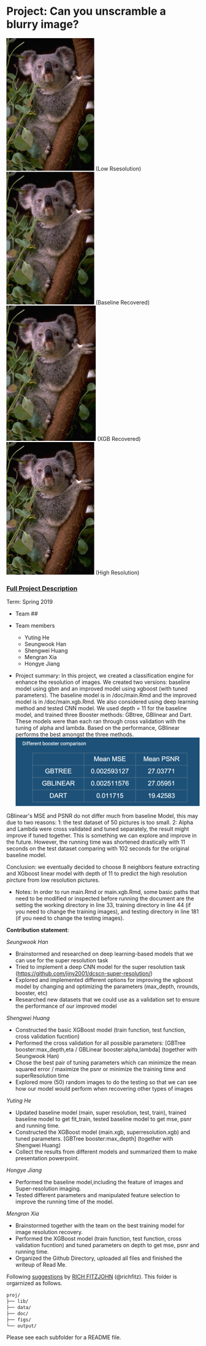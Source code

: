 # Project: Can you unscramble a blurry image? 
![image](figs/Picture1.png)   (Low Rsesolution) ![image](figs/Picture2.png) (Baseline Recovered)
![image](figs/Picture3.png)   (XGB Recovered)   ![image](figs/Picture4.png)   (High Resolution)            

### [Full Project Description](doc/project3_desc.md)

Term: Spring 2019

+ Team ##
+ Team members
	+ Yuting He
	+ Seungwook Han
	+ Shengwei Huang
	+ Mengran Xia
	+ Hongye Jiang

+ Project summary: In this project, we created a classification engine for enhance the resolution of images. We created two versions: baseline model using gbm and an improved model using xgboost (with tuned parameters). The baseline model is in /doc/main.Rmd and the improved model is in /doc/main.xgb.Rmd. We also considered using deep learning method and tested CNN model. We used depth = 11 for the baseline model, and trained three Booster methods: GBtree, GBlinear and Dart. These models were than each ran through cross validation with the tuning of alpha and lambda. Based on the performance, GBlinear performs the best amongst the three methods.
![image](figs/performance.png) 

GBlinear's MSE and PSNR do not differ much from baseline Model, this may due to two reasons: 1: the test dataset of 50 pictures is too small. 2: Alpha and Lambda were cross validated and tuned separately, the result might improve if tuned together. This is something we can explore and improve in the future. However, the running time was shortened drastically with 11 seconds on the test dataset comparing with 102 seconds for the original baseline model. 

Conclusion: we eventually decided to choose 8 neighbors feature extracting and XGboost linear model with depth of 11 to predict the high resolution pircture from low resolution pictures.

+ Notes: In order to run main.Rmd or main.xgb.Rmd, some basic paths that need to be modified or inspected before running the document are the setting the working directory in line 33, training directory in line 44 (if you need to change the training images), and testing directory in line 181 (if you need to change the testing images).

**Contribution statement**:

*Seungwook Han*
* Brainstormed and researched on deep learning-based models that we can use for the super resolution task
* Tried to implement a deep CNN model for the super resolution task (https://github.com/jiny2001/dcscn-super-resolution/)
* Explored and implemented different options for improving the xgboost model by changing and optimizing the parameters (max_depth, nrounds, booster, etc)
* Researched new datasets that we could use as a validation set to ensure the performance of our improved model

*Shengwei Huang*
* Constructed the basic XGBoost model (train function, test function, cross validation fucntion)
* Performed the cross validation for all possible parameters: [GBTree booster:max_depth,eta / GBLinear booster:alpha,lambda] (together with Seungwook Han)
* Chose the best pair of tuning parameters which can minimize the mean squared error / maximize the psnr or minimize the training time and superResolution time
* Explored more (50) random images to do the testing so that we can see how our model would perform when recovering other types of images

*Yuting He*
* Updated baseline model (main, super resolution, test, train), trained baseline model to get fit_train, tested baseline model to get mse, psnr and running time.
* Constructed the XGBoost model (main.xgb, superresolution.xgb) and tuned parameters. [GBTree booster:max_depth] (together with Shengwei Huang)
* Collect the results from different models and summarized them to make presentation powerpoint.

*Hongye Jiang*
* Performed the baseline model,including the feature of images and Super-resolution imaging.
* Tested different parameters and manipulated feature selection to improve the running time of the model. 

*Mengran Xia*
* Brainstormed together with the team on the best training model for image resolution recovery. 
* Performed the XGBoost model (train function, test function, cross validation fucntion) and tuned parameters on depth to get mse, psnr and running time. 
* Organized the Github Directory, uploaded all files and finished the writeup of Read Me. 

Following [suggestions](http://nicercode.github.io/blog/2013-04-05-projects/) by [RICH FITZJOHN](http://nicercode.github.io/about/#Team) (@richfitz). This folder is orgarnized as follows.

```
proj/
├── lib/
├── data/
├── doc/
├── figs/
└── output/
```

Please see each subfolder for a README file.
